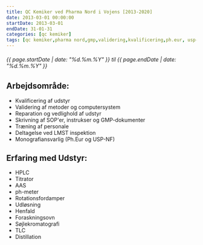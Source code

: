 ```yaml
---
title: QC Kemiker ved Pharma Nord i Vojens [2013-2020]
date: 2013-03-01 00:00:00
startDate: 2013-03-01
endDate: 31-01-31
categories: [qc kemiker]
tags: [qc kemiker,pharma nord,gmp,validering,kvalificering,ph.eur, usp-nf]
---
```

  
###### {{ page.startDate | date: "%d.%m.%Y" }} til {{ page.endDate | date: "%d.%m.%Y" }}
## Arbejdsområde:  
* Kvalificering af udstyr
* Validering af metoder og computersystem
* Reparation og vedlighold af udstyr
* Skrivning af SOP'er, instrukser og GMP-dokumenter
* Træning af personale
* Deltagelse ved LMST inspektion
* Monografiansvarlig (Ph.Eur og USP-NF)
  
## Erfaring med Udstyr:  
* HPLC
* Titrator
* AAS
* ph-meter
* Rotationsfordamper
* Udløsning
* Henfald
* Foraskningsovn
* Søjlekromatografi
* TLC
* Distillation

